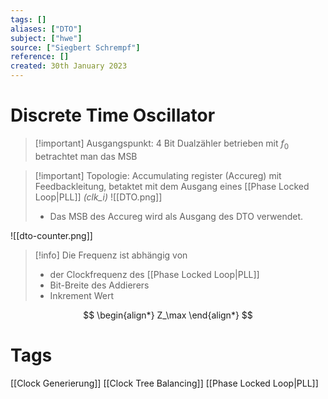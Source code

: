 ```yaml
---
tags: []
aliases: ["DTO"]
subject: ["hwe"]
source: ["Siegbert Schrempf"]
reference: []
created: 30th January 2023
---
```


# Discrete Time Oscillator

> [!important] Ausgangspunkt:
> 4 Bit Dualzähler betrieben mit $f_{0}$ betrachtet man das MSB

> [!important] Topologie:
> Accumulating register (Accureg) mit Feedbackleitung, betaktet mit dem Ausgang eines [[Phase Locked Loop|PLL]] *(clk_i)*
> ![[DTO.png]]
> - Das MSB des Accureg wird als Ausgang des DTO verwendet.

![[dto-counter.png]]

> [!info] Die Frequenz ist abhängig von
> - der Clockfrequenz des [[Phase Locked Loop|PLL]]
> - Bit-Breite des Addierers
> - Inkrement Wert

$$
\begin{align*}
Z_\max
\end{align*}
$$

# Tags
[[Clock Generierung]]
[[Clock Tree Balancing]]
[[Phase Locked Loop|PLL]]